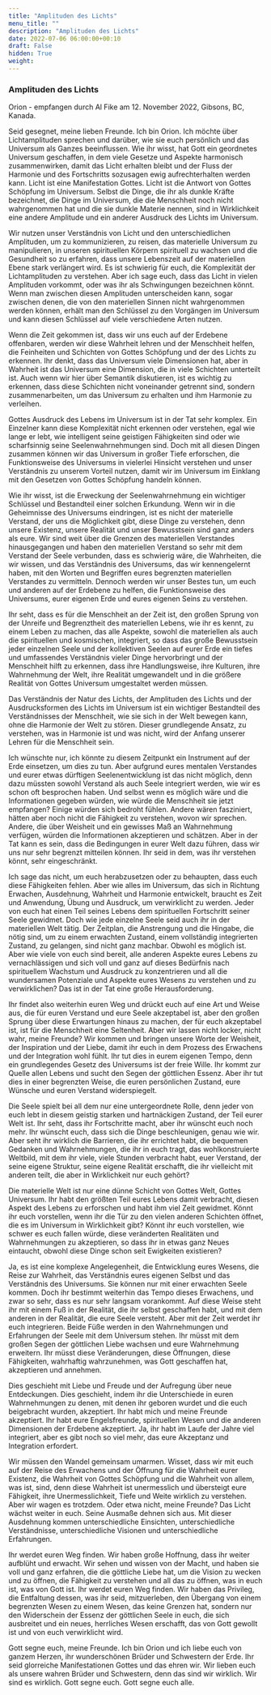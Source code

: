 ```yaml
---
title: "Amplituden des Lichts"
menu_title: ""
description: "Amplituden des Lichts"
date: 2022-07-06 06:00:00+00:10
draft: False
hidden: True
weight:
---
```

### Amplituden des Lichts

Orion - empfangen durch Al Fike am 12. November 2022, Gibsons, BC, Kanada.

Seid gesegnet, meine lieben Freunde. Ich bin Orion. Ich möchte über Lichtamplituden sprechen und darüber, wie sie euch persönlich und das Universum als Ganzes beeinflussen. Wie ihr wisst, hat Gott ein geordnetes Universum geschaffen, in dem viele Gesetze und Aspekte harmonisch zusammenwirken, damit das Licht erhalten bleibt und der Fluss der Harmonie und des Fortschritts sozusagen ewig aufrechterhalten werden kann. Licht ist eine Manifestation Gottes. Licht ist die Antwort von Gottes Schöpfung im Universum. Selbst die Dinge, die ihr als dunkle Kräfte bezeichnet, die Dinge im Universum, die die Menschheit noch nicht wahrgenommen hat und die sie dunkle Materie nennen, sind in Wirklichkeit eine andere Amplitude und ein anderer Ausdruck des Lichts im Universum.

Wir nutzen unser Verständnis von Licht und den unterschiedlichen Amplituden, um zu kommunizieren, zu reisen, das materielle Universum zu manipulieren, in unseren spirituellen Körpern spirituell zu wachsen und die Gesundheit so zu erfahren, dass unsere Lebenszeit auf der materiellen Ebene stark verlängert wird. Es ist schwierig für euch, die Komplexität der Lichtamplituden zu verstehen. Aber ich sage euch, dass das Licht in vielen Amplituden vorkommt, oder was ihr als Schwingungen bezeichnen könnt. Wenn man zwischen diesen Amplituden unterscheiden kann, sogar zwischen denen, die von den materiellen Sinnen nicht wahrgenommen werden können, erhält man den Schlüssel zu den Vorgängen im Universum und kann diesen Schlüssel auf viele verschiedene Arten nutzen.

Wenn die Zeit gekommen ist, dass wir uns euch auf der Erdebene offenbaren, werden wir diese Wahrheit lehren und der Menschheit helfen, die Feinheiten und Schichten von Gottes Schöpfung und der des Lichts zu erkennen. Ihr denkt, dass das Universum viele Dimensionen hat, aber in Wahrheit ist das Universum eine Dimension, die in viele Schichten unterteilt ist. Auch wenn wir hier über Semantik diskutieren, ist es wichtig zu erkennen, dass diese Schichten nicht voneinander getrennt sind, sondern zusammenarbeiten, um das Universum zu erhalten und ihm Harmonie zu verleihen.

Gottes Ausdruck des Lebens im Universum ist in der Tat sehr komplex. Ein Einzelner kann diese Komplexität nicht erkennen oder verstehen, egal wie lange er lebt, wie intelligent seine geistigen Fähigkeiten sind oder wie scharfsinnig seine Seelenwahrnehmungen sind. Doch mit all diesen Dingen zusammen können wir das Universum in großer Tiefe erforschen, die Funktionsweise des Universums in vielerlei Hinsicht verstehen und unser Verständnis zu unserem Vorteil nutzen, damit wir im Universum im Einklang mit den Gesetzen von Gottes Schöpfung handeln können.

Wie ihr wisst, ist die Erweckung der Seelenwahrnehmung ein wichtiger Schlüssel und Bestandteil einer solchen Erkundung. Wenn wir in die Geheimnisse des Universums eindringen, ist es nicht der materielle Verstand, der uns die Möglichkeit gibt, diese Dinge zu verstehen, denn unsere Existenz, unsere Realität und unser Bewusstsein sind ganz anders als eure. Wir sind weit über die Grenzen des materiellen Verstandes hinausgegangen und haben den materiellen Verstand so sehr mit dem Verstand der Seele verbunden, dass es schwierig wäre, die Wahrheiten, die wir wissen, und das Verständnis des Universums, das wir kennengelernt haben, mit den Worten und Begriffen eures begrenzten materiellen Verstandes zu vermitteln. Dennoch werden wir unser Bestes tun, um euch und anderen auf der Erdebene zu helfen, die Funktionsweise des Universums, eurer eigenen Erde und eures eigenen Seins zu verstehen.

Ihr seht, dass es für die Menschheit an der Zeit ist, den großen Sprung von der Unreife und Begrenztheit des materiellen Lebens, wie ihr es kennt, zu einem Leben zu machen, das alle Aspekte, sowohl die materiellen als auch die spirituellen und kosmischen, integriert, so dass das große Bewusstsein jeder einzelnen Seele und der kollektiven Seelen auf eurer Erde ein tiefes und umfassendes Verständnis vieler Dinge hervorbringt und der Menschheit hilft zu erkennen, dass ihre Handlungsweise, ihre Kulturen, ihre Wahrnehmung der Welt, ihre Realität umgewandelt und in die größere Realität von Gottes Universum umgestaltet werden müssen. 

Das Verständnis der Natur des Lichts, der Amplituden des Lichts und der Ausdrucksformen des Lichts im Universum ist ein wichtiger Bestandteil des Verständnisses der Menschheit, wie sie sich in der Welt bewegen kann, ohne die Harmonie der Welt zu stören. Dieser grundlegende Ansatz, zu verstehen, was in Harmonie ist und was nicht, wird der Anfang unserer Lehren für die Menschheit sein. 

Ich wünschte nur, ich könnte zu diesem Zeitpunkt ein Instrument auf der Erde einsetzen, um dies zu tun. Aber aufgrund eures mentalen Verstandes und eurer etwas dürftigen Seelenentwicklung ist das nicht möglich, denn dazu müssten sowohl Verstand als auch Seele integriert werden, wie wir es schon oft besprochen haben. Und selbst wenn es möglich wäre und die Informationen gegeben würden, wie würde die Menschheit sie jetzt empfangen? Einige würden sich bedroht fühlen. Andere wären fasziniert, hätten aber noch nicht die Fähigkeit zu verstehen, wovon wir sprechen. Andere, die über Weisheit und ein gewisses Maß an Wahrnehmung verfügen, würden die Informationen akzeptieren und schätzen. Aber in der Tat kann es sein, dass die Bedingungen in eurer Welt dazu führen, dass wir uns nur sehr begrenzt mitteilen können. Ihr seid in dem, was ihr verstehen könnt, sehr eingeschränkt.

Ich sage das nicht, um euch herabzusetzen oder zu behaupten, dass euch diese Fähigkeiten fehlen. Aber wie alles im Universum, das sich in Richtung Erwachen, Ausdehnung, Wahrheit und Harmonie entwickelt, braucht es Zeit und Anwendung, Übung und Ausdruck, um verwirklicht zu werden. Jeder von euch hat einen Teil seines Lebens dem spirituellen Fortschritt seiner Seele gewidmet. Doch wie jede einzelne Seele seid auch ihr in der materiellen Welt tätig. Der Zeitplan, die Anstrengung und die Hingabe, die nötig sind, um zu einem erwachten Zustand, einem vollständig integrierten Zustand, zu gelangen, sind nicht ganz machbar. Obwohl es möglich ist. Aber wie viele von euch sind bereit, alle anderen Aspekte eures Lebens zu vernachlässigen und sich voll und ganz auf dieses Bedürfnis nach spirituellem Wachstum und Ausdruck zu konzentrieren und all die wundersamen Potenziale und Aspekte eures Wesens zu verstehen und zu verwirklichen? Das ist in der Tat eine große Herausforderung.

Ihr findet also weiterhin euren Weg und drückt euch auf eine Art und Weise aus, die für euren Verstand und eure Seele akzeptabel ist, aber den großen Sprung über diese Erwartungen hinaus zu machen, der für euch akzeptabel ist, ist für die Menschheit eine Seltenheit. Aber wir lassen nicht locker, nicht wahr, meine Freunde? Wir kommen und bringen unsere Worte der Weisheit, der Inspiration und der Liebe, damit ihr euch in dem Prozess des Erwachens und der Integration wohl fühlt. Ihr tut dies in eurem eigenen Tempo, denn ein grundlegendes Gesetz des Universums ist der freie Wille. Ihr kommt zur Quelle allen Lebens und sucht den Segen der göttlichen Essenz. Aber ihr tut dies in einer begrenzten Weise, die euren persönlichen Zustand, eure Wünsche und euren Verstand widerspiegelt.

Die Seele spielt bei all dem nur eine untergeordnete Rolle, denn jeder von euch lebt in diesem geistig starken und hartnäckigen Zustand, der Teil eurer Welt ist. Ihr seht, dass ihr Fortschritte macht, aber ihr wünscht euch noch mehr. Ihr wünscht euch, dass sich die Dinge beschleunigen, genau wie wir. Aber seht ihr wirklich die Barrieren, die ihr errichtet habt, die bequemen Gedanken und Wahrnehmungen, die ihr in euch tragt, das wohlkonstruierte Weltbild, mit dem ihr viele, viele Stunden verbracht habt, euer Verstand, der seine eigene Struktur, seine eigene Realität erschafft, die ihr vielleicht mit anderen teilt, die aber in Wirklichkeit nur euch gehört? 

Die materielle Welt ist nur eine dünne Schicht von Gottes Welt, Gottes Universum. Ihr habt den größten Teil eures Lebens damit verbracht, diesen Aspekt des Lebens zu erforschen und habt ihm viel Zeit gewidmet. Könnt ihr euch vorstellen, wenn ihr die Tür zu den vielen anderen Schichten öffnet, die es im Universum in Wirklichkeit gibt? Könnt ihr euch vorstellen, wie schwer es euch fallen würde, diese veränderten Realitäten und Wahrnehmungen zu akzeptieren, so dass ihr in etwas ganz Neues eintaucht, obwohl diese Dinge schon seit Ewigkeiten existieren?

Ja, es ist eine komplexe Angelegenheit, die Entwicklung eures Wesens, die Reise zur Wahrheit, das Verständnis eures eigenen Selbst und das Verständnis des Universums. Sie können nur mit einer erwachten Seele kommen. Doch ihr bestimmt weiterhin das Tempo dieses Erwachens, und zwar so sehr, dass es nur sehr langsam vorankommt. Auf diese Weise steht ihr mit einem Fuß in der Realität, die ihr selbst geschaffen habt, und mit dem anderen in der Realität, die eure Seele versteht. Aber mit der Zeit werdet ihr euch integrieren. Beide Füße werden in den Wahrnehmungen und Erfahrungen der Seele mit dem Universum stehen. Ihr müsst mit dem großen Segen der göttlichen Liebe wachsen und eure Wahrnehmung erweitern. Ihr müsst diese Veränderungen, diese Öffnungen, diese Fähigkeiten, wahrhaftig wahrzunehmen, was Gott geschaffen hat, akzeptieren und annehmen. 

Dies geschieht mit Liebe und Freude und der Aufregung über neue Entdeckungen. Dies geschieht, indem ihr die Unterschiede in euren Wahrnehmungen zu denen, mit denen ihr geboren wurdet und die euch beigebracht wurden, akzeptiert. Ihr habt mich und meine Freunde akzeptiert. Ihr habt eure Engelsfreunde, spirituellen Wesen und die anderen Dimensionen der Erdebene akzeptiert. Ja, ihr habt im Laufe der Jahre viel integriert, aber es gibt noch so viel mehr, das eure Akzeptanz und Integration erfordert. 

Wir müssen den Wandel gemeinsam umarmen. Wisset, dass wir mit euch auf der Reise des Erwachens und der Öffnung für die Wahrheit eurer Existenz, die Wahrheit von Gottes Schöpfung und die Wahrheit von allem, was ist, sind, denn diese Wahrheit ist unermesslich und übersteigt eure Fähigkeit, ihre Unermesslichkeit, Tiefe und Weite wirklich zu verstehen. Aber wir wagen es trotzdem. Oder etwa nicht, meine Freunde? Das Licht wächst weiter in euch. Seine Ausmaße dehnen sich aus. Mit dieser Ausdehnung kommen unterschiedliche Einsichten, unterschiedliche Verständnisse, unterschiedliche Visionen und unterschiedliche Erfahrungen.

Ihr werdet euren Weg finden. Wir haben große Hoffnung, dass ihr weiter aufblüht und erwacht. Wir sehen und wissen von der Macht, und haben sie voll und ganz erfahren, die die göttliche Liebe hat, um die Vision zu wecken und zu öffnen, die Fähigkeit zu verstehen und all das zu öffnen, was in euch ist, was von Gott ist. Ihr werdet euren Weg finden. Wir haben das Privileg, die Entfaltung dessen, was ihr seid, mitzuerleben, den Übergang von einem begrenzten Wesen zu einem Wesen, das keine Grenzen hat, sondern nur den Widerschein der Essenz der göttlichen Seele in euch, die sich ausbreitet und ein neues, herrliches Wesen erschafft, das von Gott gewollt ist und von euch verwirklicht wird. 

Gott segne euch, meine Freunde. Ich bin Orion und ich liebe euch von ganzem Herzen, ihr wunderschönen Brüder und Schwestern der Erde. Ihr seid glorreiche Manifestationen Gottes und das ehren wir. Wir lieben euch als unsere wahren Brüder und Schwestern, denn das sind wir wirklich. Wir sind es wirklich. Gott segne euch. Gott segne euch alle.
